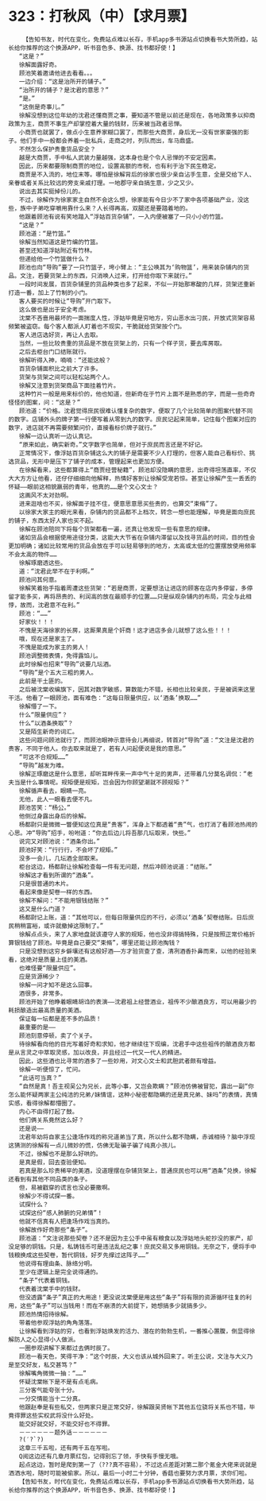 # 323：打秋风（中）【求月票】
        【告知书友，时代在变化，免费站点难以长存，手机app多书源站点切换看书大势所趋，站长给你推荐的这个换源APP，听书音色多、换源、找书都好使！】
       “这是？”
       徐解面露好奇。
       顾池笑着邀请他进去看看。。。
       一边介绍：“这是治所开的铺子。”
       “治所开的铺子？是沈君的意思？”
       “是。”
       “这倒是奇事儿。”
       徐解没想到这位年幼的沈君还懂商贾之事，要知道不管是以前还是现在，各地政策多以抑商政策为主，商贾不事生产却掌控着大量的钱财，历来被当政者忌惮。
       小商贾也就罢了，做点小生意养家糊口罢了，而那些大商贾，身后无一没有世家豪强的影子。他们手中一般都会养着一批私兵，走商之时，列队而出，车马鼎盛。
       不然怎么保护贵重货品安全？
       越是大商贾，手中私人武装力量越强，这本身也是个令人忌惮的不安定因素。
       因此，历来都要限制商贾的地位，设置高额的市税，也有利于治下民生稳定。
       商贾是不入流的，地位末等。哪怕是徐解背后的徐家也很少亲自沾手生意，全是交给下人、亲眷或者关系比较远的旁支亲戚打理。一地郡守亲自搞生意，少之又少。
       说出去其实挺掉份儿的。
       不过，徐解作为徐家家主自然不会这么想，徐家能有今日少不了家中各项基础产业，没这些，族中子弟吃穿嚼用靠什么来？人长得再高，双腿还是要踏着地的。
       他跟着顾池有说有笑地踏入“浮姑百货杂铺”，一入内便被塞了一只小小的竹篮。
       “这是？”
       顾池道：“是竹篮。”
       徐解当然知道这是竹编的竹篮。
       甚至还知道浮姑附近有竹林。
       但递给他一个竹篮做什么？
       顾池也向“导购”要了一只竹篮子，垮小臂上：“主公唤其为‘购物篮’，用来装杂铺内的货品。文注，若要货架上的东西，只消唤人过来，打开给你取下来就行。”
       一段时间发展，百货杂铺里的货品种类也多了起来，不似一开始那寒酸的几样，货架还重新打造一番，加上了竹制的小门。
       客人要买的时候让“导购”开门取下。
       这么做也是出于安全考虑。
       沈棠不吝啬用最坏的一面揣度人性，浮姑毕竟是穷地方，穷山恶水出刁民，开放式货架容易频繁被盗窃。每个客人都派人盯着也不现实，干脆就给货架按个门。
       客人进店选好货，再让人去取。
       当然，一些比较贵重的货品是不放在货架上的，只有一个样子货，要去库房取。
       之后去柜台门口结账就行。
       徐解听得入神，喃喃：“还能这般？
       百货杂铺面积比之前大了许多。
       货架与货架之间可以轻松站两个人。
       徐解又注意到货架商品下面挂着竹片。
       这种竹片一般是用来标价的，他也知道，但新奇在于竹片上面不是熟悉的字，而是一些奇奇怪怪的图案，问：“这是？”
       顾池道：“价格。沈君觉得庶民很难认懂复杂的数字，便取了几个比较简单的图案代替不同的数字。店铺外头的牌子第一行便写着从零到九的数字。庶民记起来简单，记住每个图案对应的数字，进店就不再需要频繁问价，直接看标价牌子就行。”
       徐解一边认真听一边认真记。
       “原来如此，确实新奇。”文字数字也简单，但对于庶民而言还是不好记。
       正常情况下，像浮姑百货杂铺这么大的铺子是需要不少人打理的，但客人能自己看标价、挑选货品，无形中是压下了铺子的成本，管理起来也更加方便。
       在徐解看来，这些都算得上“商贾经营秘籍”，顾池却没隐瞒的意思，出奇得坦荡直率，不仅大大方方让他看，还仔仔细细向他解释，热情好客到让徐解受宠若惊。甚至让徐解产生一丢丢的怀疑——眼前这相貌羸弱的青年，他真的……是个文心文士？
       这画风不太对劲啊。
       进来逛啥也不买，徐解面子挂不住，便意思意思买些贵的，也算交“束脩”了。
       以徐家大家主的眼光来看，杂铺内的货品都不上档次，转念一想也能理解，毕竟是面向庶民的铺子，东西太好人家也买不起。
       徐解在顾池陪同下将每个货架都看一遍，还真让他发现一些有意思的规律。
       诸如货品会根据使用途径分类，这能大大节省在杂铺内滞留以及找寻货品的时间，目的性会更加明确；诸如比较常用的货品会放在手可以轻易够到的地方，太高或太低的位置摆放使用频率不会太高的物件……
       徐解琢磨透这些。
       道：“沈君此举不在于利啊。”
       顾池问其何意。
       徐解笑着抬手指着周遭这些货架：“若是商贾，定要想法让进店的顾客在店内多停留，多停留才能多买，再将昂贵的、利润高的放在最顺手的位置……只是纵观杂铺内的布局，完全与此相悖，故而，沈君意不在利。”
       顾池：“……”
       好家伙！！！
       不愧是天海徐家的长房，这厮果真是个奸商！这才进店多会儿就想了这么些！！！
       哦，现在还是家主了。
       不愧是能成为家主的男人！
       顾池调整微表情，免得露馅儿。
       此时徐解也招来“导购”说要几坛酒。
       “导购”是个五大三粗的男人。
       此前是干土匪的。
       之后被沈棠收编旗下，因其对数字敏感，算数能力不错，长相也比较亲民，于是被调来这里干活。他看了一眼顾池，面有难色：“这每日限量供应，以‘酒条’换取……”
       徐解懵了一下。
       什么“限量供应”？
       什么“以酒条换取”？
       又是陌生新奇的词汇。
       这些问题问顾池就行了，而顾池眼神示意待会儿再细说，转首对“导购”道：“文注是沈君的贵客，不同于他人。你去取来就是了，若有人问起便说是我的意思。”
       “可这不合规矩……”
       “导购”越发为难。
       徐解正琢磨这是什么意思，却听耳畔传来一声中气十足的男声，还带着几分莫名调侃：“老夫当是什么事情呢。规矩便是规矩，岂会因为你顾望潮就不顾规矩？”
       徐解循声看去，眼睛一亮。
       无他，此人一眼看去便不凡。
       顾池苦笑：“杨公。”
       他侧过身露出身后的徐解。
       杨都尉只是微微一瞥便知这位真是“贵客”，浑身上下都透着“贵”气，也打消了看顾池热闹的心思。冲“导购”招手，吩咐道：“你去后边儿将吾那几坛取来，快些。”
       说完又对顾池说：“酒条你出。”
       顾池好笑：“行行行，不会坏了规矩。”
       没多一会儿，几坛酒全部取来。
       柜台这边，杨都尉让徐解检查每一件有无问题，然后冲顾池说道：“结账。”
       徐解这才看到所谓的“酒条”。
       只是很普通的木片。
       看起来像是契卷一样的东西。
       徐解不解问：“不能用银钱结账？”
       这又是什么门道？
       杨都尉记上账，道：“其他可以，但每日限量供应的不行，必须以‘酒条’契卷结账。日后庶民稍稍富裕，或许就撤掉这限制了。”
       徐解点点头，来了人家地盘就该遵守人家的规矩，他也没非得搞特殊，只是按照正常价格折算银钱给了顾池。毕竟是自己要交“束脩”，哪里还能让顾池掏钱？
       只是没想到这穷乡僻壤还有这般好酒——方才验货查了查，清冽酒香扑鼻而来，以他的经验来看，这绝对是质量上佳的美酒。
       也难怪要“限量供应”。
       应是货源稀少？
       徐解一问才知不是这么回事。
       酒很多，非常多。
       顾池开始了他睁着眼睛胡诌的表演——沈君祖上经营酒业，祖传不少酿酒良方，可以用最少的耗损酿造出最高质量的美酒。
       保证每一坛都是差不多的品质！
       最重要的是——
       顾池刻意停顿，卖了个关子。
       待徐解看向他的目光写着好奇和求知，他才继续往下现编，沈君手中这些祖传的酿酒良方都是从言灵之中萃取灵感，加以改良，并且经过一代又一代人的精进。
       因此，这些酒也比寻常的酒多了一些妙用，对文心文士和武胆武者颇有增益。
       徐解一听便惊了，忙问。
       “此话可当真？”
       “自然是真！吾主视吴公为兄长，此等小事，又岂会欺瞒？”顾池仿佛被冒犯，露出一副“你怎么能怀疑两家主公纯洁的兄弟/妹情谊，这种小秘密都隐瞒的还是真兄弟、妹吗”的表情，真情实感，看得徐解都懵圈了。
       内心不由得打起了鼓。
       他们俩关系竟然这么好？
       还是说——
       沈君年幼将自家主公逢场作戏的称兄道弟当了真，所以什么都不隐瞒，赤诚相待？脑中浮现这猜测的徐解有一点儿微妙的慌，仿佛无耻骗子骗了纯真小孩儿。
       不过，徐解也不是那么好哄的。
       是真是假，回去查验便知。
       若真是那么珍贵稀罕的美酒，没道理摆在杂铺货架上，普通庶民也可以用“酒条”兑换，徐解还看到有其他不同品类的条子。
       但，易被戳穿的谎言也没必要撒啊。
       徐解少不得试探一番。
       试探什么？
       试探这份“感人肺腑的兄弟情”！
       他就不信真有人把逢场作戏当真的。
       徐解故作好奇那些“条子”。
       顾池道：“文注说那些契卷？还不是因为主公手中虽有粮食以及浮姑地头蛇抄没的家产，却没足够的铜钱。只是，私铸钱币可是违法乱纪之事！庶民交易又多用铜钱。无奈之下，便将手中钱粮换成这些契卷，暂代铜钱，好歹先撑过这阵子……”
       他说得有理由条、脉络分明。
       至少在逻辑上是完全说得通的。
       “条子”代表着铜钱。
       代表着沈棠手中的钱财。
       但没透露“条子”真正的大用途！更没说沈棠便是用这些“条子”将有限的资源循环往复的利用，这些“条子”可以当钱用！而在不崩溃的大前提下，她想搞多少就搞多少。
       顾池热情招待徐解。
       带着他参观浮姑的角角落落。
       让徐解看到浮姑的穷，也看到浮姑焕发的活力、潜在的勃勃生机，一番推心置腹，倒显得徐解防人之心显得小人做派。
       一圈参观讲解下来都过去俩时辰了。
       顾池一看天色，笑得干净：“这个时辰，大义也该从城外回来了。听主公说，文注与大义乃是至交好友，私交甚笃？”
       徐解嘴角微微一抽：“……”
       怀疑沈棠帐下是不是有点毛病。
       三分客气能夸张十分。
       一分交情能当十二分真。
       他跟赵奉是有些私交，但两家只是正常交好，徐解跟吴贤帐下其他五位骁将关系也不错，毕竟得罪这些实权武将没什么好处。
       能交好就交好，不能交好也不得罪。
       －－－－－－题外话－－－－－－
       ?(′?`?)
       这章三千五啦，还有两千五在写啦。
       Q阅这边还有几章月票红包，记得别忘了领，手快有手慢无哦。
       起点这边，暂时是爬到第一了（???真不容易），不过这点差距对第二那个氪金大佬来说就是洒洒水啦，随时可能被偷家。所以，最后一小时二十分钟，香菇也要努力求月票，求你们啦。
       【告知书友，时代在变化，免费站点难以长存，手机app多书源站点切换看书大势所趋，站长给你推荐的这个换源APP，听书音色多、换源、找书都好使！】